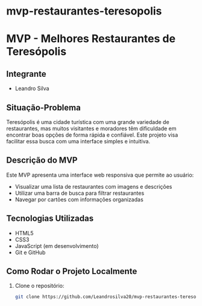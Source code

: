 # mvp-restaurantes-teresopolis
#  MVP - Melhores Restaurantes de Teresópolis

##  Integrante
- Leandro Silva

##  Situação-Problema
Teresópolis é uma cidade turística com uma grande variedade de restaurantes, mas muitos visitantes e moradores têm dificuldade em encontrar boas opções de forma rápida e confiável. Este projeto visa facilitar essa busca com uma interface simples e intuitiva.

##  Descrição do MVP
Este MVP apresenta uma interface web responsiva que permite ao usuário:
- Visualizar uma lista de restaurantes com imagens e descrições
- Utilizar uma barra de busca para filtrar restaurantes
- Navegar por cartões com informações organizadas

##  Tecnologias Utilizadas
- HTML5
- CSS3
- JavaScript (em desenvolvimento)
- Git e GitHub

##  Como Rodar o Projeto Localmente
1. Clone o repositório:
   ```bash
   git clone https://github.com/Leandrosilva20/mvp-restaurantes-teresopolis.git

